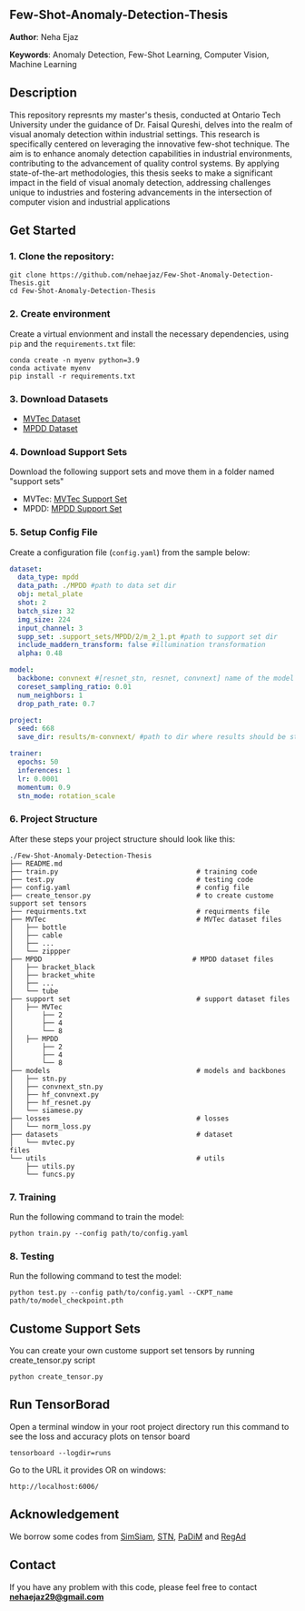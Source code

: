 ## Few-Shot-Anomaly-Detection-Thesis

**Author**: Neha Ejaz

**Keywords**: Anomaly Detection, Few-Shot Learning, Computer Vision, Machine Learning

## Description
This repository represnts my master's thesis, conducted at Ontario Tech University under the guidance of Dr. Faisal Qureshi, delves into the realm of visual anomaly detection within industrial settings. This research is specifically centered on leveraging the innovative few-shot technique. The aim is to enhance anomaly detection capabilities in industrial environments, contributing to the advancement of  quality control systems. By applying state-of-the-art methodologies, this thesis seeks to make a significant impact in the field of visual anomaly detection, addressing challenges unique to industries and fostering advancements in the intersection of computer vision and industrial applications

## Get Started

### 1. Clone the repository:
```
git clone https://github.com/nehaejaz/Few-Shot-Anomaly-Detection-Thesis.git
cd Few-Shot-Anomaly-Detection-Thesis
```

### 2. Create environment
Create a virtual envionment and install the necessary dependencies, using `pip` and the `requirements.txt` file:

```
conda create -n myenv python=3.9
conda activate myenv
pip install -r requirements.txt

```

### 3. Download Datasets
- [MVTec Dataset](https://www.mvtec.com/company/research/datasets/mvtec-ad/downloads)
- [MPDD Dataset](https://github.com/stepanje/MPDD)

### 4. Download Support Sets
Download the following support sets and move them in a folder named "support sets"
- MVTec: [MVTec Support Set](https://drive.google.com/file/d/1AZcc77cmDfkWA8f8cs-j-CUuFFQ7tPoK/view)
- MPDD: [MPDD Support Set](https://drive.google.com/drive/folders/12W0gmljbQU8f8MzO52EQJ_4fv41WZexX?usp=sharing)


### 5. Setup Config File
Create a configuration file (`config.yaml`) from the sample below:

```yaml
dataset:
  data_type: mpdd
  data_path: ./MPDD #path to data set dir
  obj: metal_plate
  shot: 2
  batch_size: 32
  img_size: 224
  input_channel: 3
  supp_set: .support_sets/MPDD/2/m_2_1.pt #path to support set dir
  include_maddern_transform: false #illumination transformation
  alpha: 0.48

model:
  backbone: convnext #[resnet_stn, resnet, convnext] name of the model
  coreset_sampling_ratio: 0.01
  num_neighbors: 1
  drop_path_rate: 0.7

project:
  seed: 668
  save_dir: results/m-convnext/ #path to dir where results should be stored

trainer:
  epochs: 50
  inferences: 1
  lr: 0.0001
  momentum: 0.9
  stn_mode: rotation_scale

```

### 6. Project Structure
After these steps your project structure should look like this:

  ```
  ./Few-Shot-Anomaly-Detection-Thesis
  ├── README.md
  ├── train.py                                  # training code
  ├── test.py                                   # testing code
  ├── config.yaml                               # config file
  ├── create_tensor.py                          # to create custome support set tensors 
  ├── requirments.txt                           # requirments file
  ├── MVTec                                     # MVTec dataset files
  │   ├── bottle
  │   ├── cable
  │   ├── ...                  
  │   └── zippper
  ├── MPDD                                     # MPDD dataset files
  │   ├── bracket_black
  │   ├── bracket_white
  │   ├── ...                  
  │   └── tube
  ├── support set                               # support dataset files
  │   ├── MVTec
  │       ├── 2
  │       ├── 4                 
  │       └── 8
  │   ├── MPDD
  │       ├── 2
  │       ├── 4                 
  │       └── 8                 
  ├── models                                    # models and backbones
  │   ├── stn.py 
  │   ├── convnext_stn.py 
  │   ├── hf_convnext.py 
  │   ├── hf_resnet.py  
  │   └── siamese.py
  ├── losses                                    # losses
  │   └── norm_loss.py  
  ├── datasets                                  # dataset                      
  │   └── mvtec.py
 files                  
  └── utils                                     # utils
      ├── utils.py
      └── funcs.py
  ```

### 7. Training
Run the following command to train the model:

```
python train.py --config path/to/config.yaml

```

### 8. Testing
Run the following command to test the model:


```
python test.py --config path/to/config.yaml --CKPT_name path/to/model_checkpoint.pth

```
## Custome Support Sets
You can create your own custome support set tensors by running create_tensor.py script
```
python create_tensor.py 
```
## Run TensorBorad
Open a terminal window in your root project directory run this command to see the loss and accuracy plots on tensor board

```
tensorboard --logdir=runs
```

Go to the URL it provides OR on windows:

```
http://localhost:6006/

```

## Acknowledgement
We borrow some codes from [SimSiam](https://github.com/facebookresearch/simsiam), [STN](https://github.com/YotYot/CalibrationNet/blob/2446a3bcb7ff4aa1e492adcde62a4b10a33635b4/models/configurable_stn_no_stereo.py), [PaDiM](https://github.com/xiahaifeng1995/PaDiM-Anomaly-Detection-Localization-master) and [RegAd](https://github.com/MediaBrain-SJTU/RegAD)

## Contact
If you have any problem with this code, please feel free to contact **nehaejaz29@gmail.com**



